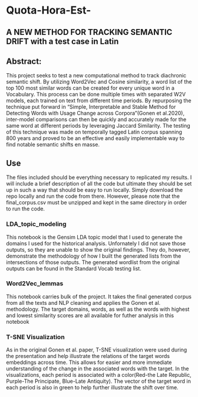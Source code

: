 # Quota-Hora-Est-
## A NEW METHOD FOR TRACKING SEMANTIC DRIFT with a test case in Latin 
## Abstract:
This project seeks to test a new computational method to track diachronic semantic shift. By utilizing Word2Vec and Cosine similarity, a word list of the top 100 most similar words can be created for every unique word in a Vocabulary. This process can be done multiple times with separated W2V models, each trained on text from different time periods. By repurposing the technique put forward in “Simple, Interpretable and Stable Method for Detecting Words with Usage Change across Corpora”(Gonen et al.2020), inter-model comparisons can then be quickly and accurately made for the same word at different periods by leveraging Jaccard Similarity. The testing of this technique was made on temporally tagged Latin corpus spanning 800 years and proved to be an effective and easily implementable way to find notable semantic shifts en masse.

## Use
The files included should be everything necessary to replicated my results. I will include a brief description of all the code but ultimate they should be set up in such a way that should be easy to run locally. Simply download the repo locally and run the code from there. However, please note that the final_corpus.csv must be unzipped and kept in the same directory in order to run the code.

### LDA_topic_modeling 
This notebook is the Gensim LDA topic model that I used to generate the domains I used for the historical analysis. Unfornately I did not save those outputs, so they are unable to show the original findings. They do, however, demonstrate the methodology of how I built the generated lists from the intersections of those outputs.  The generated wordlist from the original outputs can be found in the Standard Vocab testing list. 

### Word2Vec_lemmas
This notebook carries bulk of the project. It takes the final generated corpus from all the texts and NLP cleaning and applies the Gonen et al. methodology. 
The target domains, words, as well as the words with highest and lowest similarity scores are all available for futher analysis in this notebook 

### T-SNE Visualization 
As in the original Gonen et al. paper, T-SNE visualization were used during the presentation and help illustrate the relations of the target words embeddings across time. This allows for easier and more immediate understanding of the change in the associated words with the target. In the visualizations, each period is associated with a color(Red-the Late Republic, Purple-The Principate, Blue-Late Antiquity). The vector of the target word in each period is also in green to help further illustrate the shift over time.
